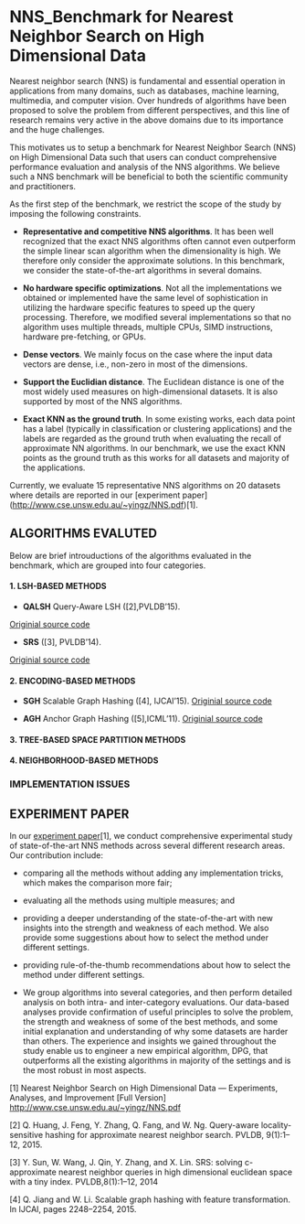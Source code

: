 # NNS_Benchmark for Nearest Neighbor Search on High Dimensional Data

Nearest neighbor search (NNS) is fundamental and essential operation in applications from many domains, such as databases, machine learning, multimedia, and computer vision. Over hundreds of algorithms have been proposed to solve the problem
from different perspectives, and this line of research remains very active in the above domains due to its importance and the huge challenges. 

This motivates us to setup a benchmark for Nearest Neighbor Search (NNS) on High Dimensional Data such that users can conduct comprehensive performance evaluation and analysis of the NNS algorithms. 
We believe such a NNS benchmark will be beneficial to both the scientific community and practitioners.

As the first step of the benchmark, we restrict the scope of the study by imposing the following constraints. 

- **Representative and competitive NNS algorithms**. It has been well recognized that the exact NNS algorithms often cannot even outperform the simple linear scan algorithm when the dimensionality is high. We therefore only consider the approximate solutions. In this benchmark, we consider the state-of-the-art algorithms in several domains.

- **No hardware specific optimizations**.  Not all the implementations we obtained or implemented have the same level of
sophistication in utilizing the hardware specific features to speed up the query processing. Therefore, we modified several implementations so that no algorithm uses multiple threads, multiple CPUs, SIMD instructions, hardware pre-fetching, or GPUs.

- **Dense vectors**. We mainly focus on the case where the input data vectors are dense, i.e., non-zero in most of the dimensions.

- **Support the Euclidian distance**. The Euclidean distance is one of the most widely used measures on high-dimensional datasets. It is also supported by most of the NNS algorithms.

- **Exact KNN as the ground truth**. In some existing works, each data point has a label (typically in classification or clustering applications) and the labels are regarded as the ground truth when evaluating the recall of approximate NN algorithms. In our benchmark, we use the exact KNN points as the ground truth as this works for all datasets and majority of the applications.

Currently, we evaluate 15 representative NNS algorithms on 20 datasets where details are reported in our [experiment paper]
(http://www.cse.unsw.edu.au/~yingz/NNS.pdf)[1].

## ALGORITHMS EVALUTED 

Below are brief introuductions of the algorithms evaluated in the benchmark, which are grouped into four categories.

#### 1. LSH-BASED METHODS
- **QALSH** Query-Aware LSH ([2],PVLDB’15). 

[Originial source code](http://ss.sysu.edu.cn/~fjl/qalsh/qalsh_1.1.2.tar.gz)

- **SRS** ([3], PVLDB’14).

[Originial source code](https://github.com/DBWangGroupUNSW/SRS)

#### 2. ENCODING-BASED METHODS

- **SGH** Scalable Graph Hashing ([4], IJCAI’15).
[Originial source code](http://cs.nju.edu.cn/lwj)

- **AGH** Anchor Graph Hashing ([5],ICML’11).
[Originial source code](http://www.ee.columbia.edu/ln/dvmm/downloads)


#### 3. TREE-BASED SPACE PARTITION METHODS

#### 4. NEIGHBORHOOD-BASED METHODS

### IMPLEMENTATION ISSUES 

## EXPERIMENT PAPER  

In our [experiment paper](http://www.cse.unsw.edu.au/~yingz/NNS.pdf)[1], we conduct comprehensive experimental study of state-of-the-art NNS methods across several different research areas. Our contribution include:

- comparing all the methods without adding any implementation tricks, which makes the comparison more fair; 
- evaluating all the methods using multiple measures; and
- providing a deeper understanding of the state-of-the-art with new insights into the strength and weakness of each method. We also provide some suggestions about how to select the method under different settings.
- providing rule-of-the-thumb recommendations about how to select the method under different settings.

- We group algorithms into several categories, and then perform detailed analysis on both intra- and inter-category evaluations. Our data-based analyses provide confirmation of useful principles to solve the problem, the strength and weakness of some of the best methods, and some initial explanation and understanding of why some datasets are harder than others. The   experience and insights we gained throughout the study enable us to engineer a  new empirical algorithm, DPG, that  outperforms all the existing algorithms in majority of the settings and is the most robust in most aspects.

[1] Nearest Neighbor Search on High Dimensional Data — Experiments, Analyses, and Improvement [Full Version] http://www.cse.unsw.edu.au/~yingz/NNS.pdf

[2] Q. Huang, J. Feng, Y. Zhang, Q. Fang, and W. Ng. Query-aware locality-sensitive hashing for approximate nearest neighbor search. PVLDB, 9(1):1–12, 2015.

[3] Y. Sun, W. Wang, J. Qin, Y. Zhang, and X. Lin. SRS: solving c-approximate nearest neighbor queries in high
dimensional euclidean space with a tiny index. PVLDB,8(1):1–12, 2014

[4] Q. Jiang and W. Li. Scalable graph hashing with feature transformation. In IJCAI, pages 2248–2254, 2015.





